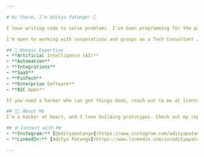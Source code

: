 ```yaml
---

# Hi there, I'm Aditya Patange! 👋

I love writing code to solve problems. I've been programming for the past 15 years and know several different technologies and languages, which is reflected in the repositories on this account. I love tinkering and exploring new domains. I'm always learning new skills in this endless journey of the software world.

I'm open to working with corporations and groups as a Tech Consultant / Fractional CTO / Full-Stack Development Contractor. My expertise ranges from a strong understanding of fundamentals, technical strategy, product development, to hiring & leading Tech teams.  

## 🚀 Domain Expertise
- **Artificial Intelligence (AI)**
- **Automation**
- **Integrations**
- **SaaS**
- **FinTech**
- **Enterprise Software**
- **B2C Apps**

If you need a hacker who can get things done, reach out to me at [contact.adityapatange@gmail.com](mailto:contact.adityapatange@gmail.com).

## 👨‍💻 About Me
I'm a hacker at heart, and I love building prototypes. Check out my repositories for more information. I would love to collaborate with fellow programmers and work on exciting projects. I'm always looking for new ways to contribute to the developer community.

## 🌐 Connect with Me
- **Instagram:** [@adityapatange](https://www.instagram.com/adityapatange)
- **LinkedIn:** [Aditya Patange](https://www.linkedin.com/in/adityapatange1)

---
```

